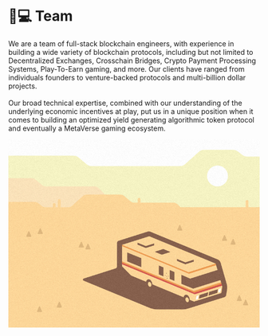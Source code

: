 # 👨💻 Team

We are a team of full-stack blockchain engineers, with experience in building a wide variety of blockchain protocols, including but not limited to Decentralized Exchanges, Crosschain Bridges, Crypto Payment Processing Systems, Play-To-Earn gaming, and more. Our clients have ranged from individuals founders to venture-backed protocols and multi-billion dollar projects.\
\
Our broad technical expertise, combined with our understanding of the underlying economic incentives at play, put us in a unique position when it comes to building an optimized yield generating algorithmic token protocol and eventually a MetaVerse gaming ecosystem.&#x20;

![](.gitbook/assets/c70b8513624a9fcc7e018a536db34368.jpeg)
